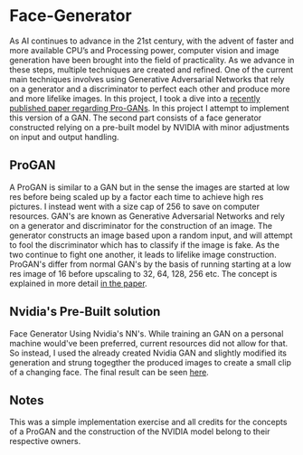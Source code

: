 # Face-Generator
As AI continues to advance in the 21st century, with the advent of faster and more available CPU’s and Processing power, computer vision and image generation have been brought into the field of practicality. As we advance in these steps, multiple techniques are created and refined. One of the current main techniques involves using Generative Adversarial Networks that rely on a generator and a discriminator to perfect each other and produce more and more lifelike images. In this project, I took a dive into a [recently published paper regarding Pro-GANs](https://arxiv.org/abs/1710.10196). In this project I attempt to implement this version of a GAN. The second part consists of a face generator constructed relying on a pre-built model by NVIDIA with minor adjustments on input and output handling. 

## ProGAN

A ProGAN is similar to a GAN but in the sense the images are started at low res before being scaled up by a factor each time to achieve high res pictures. I instead went with a size cap of 256 to save on computer resources. GAN's are known as Generative Adversarial Networks and rely on a generator and discriminator for the construction of an image. The generator constructs an image based upon a random input, and will attempt to fool the discriminator which has to classify if the image is fake. As the two continue to fight one another, it leads to lifelike image construction. ProGAN's differ from normal GAN's by the basis of running starting at a low res image of 16 before upscaling to 32, 64, 128, 256 etc. The concept is explained in more detail [in the paper](https://arxiv.org/abs/1710.10196).

## Nvidia's Pre-Built solution
Face Generator Using Nvidia's NN's. While training an GAN on a personal machine would've been preferred, current resources did not allow for that. So instead, I used the already created Nvidia GAN and slightly modified its generation and strung togegther the produced images to create a small clip of a changing face. The final result can be seen [here](https://www.youtube.com/watch?v=uh920Nd_kgk).


## Notes

This was a simple implementation exercise and all credits for the concepts of a ProGAN and the construction of the NVIDIA model belong to their respective owners.
